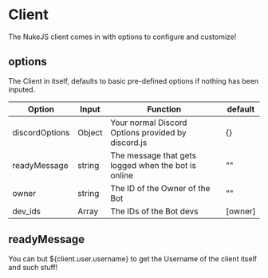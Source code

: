 # Client
The NukeJS client comes in with options to configure and customize!

## options
The Client in itself, defaults to basic pre-defined options if nothing has been inputed.

Option | Input | Function | default
-------|-------|----------|--------
discordOptions | Object | Your normal Discord Options provided by discord.js | {}
readyMessage | string | The message that gets logged when the bot is online | ""
owner | string | The ID of the Owner of the Bot | ""
dev_ids | Array<string> | The IDs of the Bot devs | [owner]

## readyMessage
You can but ${client.user.username} to get the Username of the client itself and such stuff!